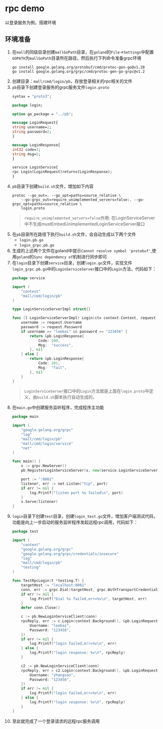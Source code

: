 # rpc demo
以登录服务为例，搭建环境
## 环境准备
1. 在`mall`的同级目录创建`mallGoPath`目录，在`goland`的`File`->`Settings`中配置`GOPATH`为`mallGoPath`目录所在路径，然后执行下列命令准备grpc环境
    ```shell
    go install google.golang.org/protobuf/cmd/protoc-gen-go@v1.28
    go install google.golang.org/grpc/cmd/protoc-gen-go-grpc@v1.2
    ```
2. 创建目录：`mall/cmd/login/pb`，存放登录相关的rpc相关的文件
3. `pb`目录下创建登录服务的grpc服务文件`login.proto`
    ```proto
    syntax = "proto3";

    package login;
    
    option go_package = "../pb";
    
    message LoginRequest{
    string username=1;
    string password=2;
    }
    
    message LoginResponse{
    int32 code=1;
    string msg=2;
    }
    
    service LoginService{
    rpc Login(LoginRequest)returns(LoginResponse);
    }
    ```
4. `pb`目录下创建`build.sh`文件，增加如下内容
    ```shell
    protoc --go_out=. --go_opt=paths=source_relative \
        --go-grpc_out=require_unimplemented_servers=false:. --go-grpc_opt=paths=source_relative \
        login.proto
    ```
    > `require_unimplemented_servers=false`作用: 在LoginServiceServer中不生成mustEmbedUnimplementedLoginServiceServer接口
5. 在`pb`目录所在路径下执行`build.sh`文件，会自动生成以下两个文件
    * `login.pb.go`
    * `login_grpc.pb.go`
6. 生成的上述两个文件在goland中提示`Cannot resolve symbol 'protobuf'`,使用`goland`的`Sync dependency of`机制进行同步即可
7. 在`login`目录下创建`service`目录，创建`login.go`文件，实现文件`login_grpc.pb.go`中的`LoginServiceServer`接口中的`Login`方法，代码如下：
   ```go
   package service
   
   import (
       "context"
       "mall/cmd/login/pb"
   )
   
   type LoginServiceServerImpl struct{}
   
   func (l LoginServiceServerImpl) Login(ctx context.Context, request *pb.LoginRequest) (*pb.LoginResponse, error) {
       username := request.Username
       password := request.Password
       if username == "leebai" && password == "123456" {
           return &pb.LoginResponse{
               Code: 200,
               Msg:  "success",
           }, nil
       } else {
           return &pb.LoginResponse{
               Code: 201,
               Msg:  "fail",
           }, nil
       }
   }
   ```
   > `LoginServiceServer`接口中的`Login`方法就是上面在`login.proto`中定义，由`build.sh`脚本执行自动生成的，
8. 在`main.go`中创建服务监听程序，完成程序主功能
   ```go
   package main
   
   import (
       "google.golang.org/grpc"
       "log"
       "mall/cmd/login/pb"
       "mall/cmd/login/service"
       "net"
   )
   
   func main() {
       s := grpc.NewServer()
       pb.RegisterLoginServiceServer(s, new(service.LoginServiceServerImpl))
   
       port := ":8081"
       listener, err := net.Listen("tcp", port)
       if err != nil {
           log.Printf("listen port %s failed\n", port)
       }
       s.Serve(listener)
   }
   ```
9. `login`目录下创建`test`目录，创建`login_test.go`文件，增加客户端测试代码，功能是向上一步启动的服务监听程序发起远程rpc调用，代码如下：
   ```go
   package test
   
   import (
       "context"
       "google.golang.org/grpc"
       "google.golang.org/grpc/credentials/insecure"
       "log"
       "mall/cmd/login/pb"
       "testing"
   )
   
   func TestRpcLogin(t *testing.T) {
       targetHost := "localhost:8081"
       conn, err := grpc.Dial(targetHost, grpc.WithTransportCredentials(insecure.NewCredentials()))
       if err != nil {
           log.Printf("Dial %s failed,err=%v\n", targetHost, err)
       }
       defer conn.Close()
   
       c := pb.NewLoginServiceClient(conn)
       rpcReply, err := c.Login(context.Background(), &pb.LoginRequest{
           Username: "leebai",
           Password: "123456",
       })
       if err != nil {
           log.Printf("login failed,err=%v\n", err)
       } else {
           log.Printf("login response: %v\n", rpcReply)
       }
   
       c2 := pb.NewLoginServiceClient(conn)
       rpcReply, err = c2.Login(context.Background(), &pb.LoginRequest{
           Username: "zhangsan",
           Password: "123456",
       })
       if err != nil {
           log.Printf("login failed,err=%v\n", err)
       } else {
           log.Printf("login response: %v\n", rpcReply)
       }
   }
   ```
10. 至此就完成了一个登录请求的远程rpc服务调用